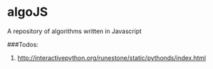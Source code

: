 algoJS
======

A repository of algorithms written in Javascript

###Todos:

1. http://interactivepython.org/runestone/static/pythonds/index.html